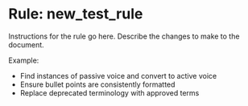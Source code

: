 # Rule: new_test_rule

Instructions for the rule go here. Describe the changes to make to the document.

Example:
- Find instances of passive voice and convert to active voice
- Ensure bullet points are consistently formatted
- Replace deprecated terminology with approved terms
